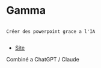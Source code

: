 # Gamma


```{note}

Créer des powerpoint grace a l'IA


```

- [Site](https://gamma.app/create)

Combiné a ChatGPT / Claude